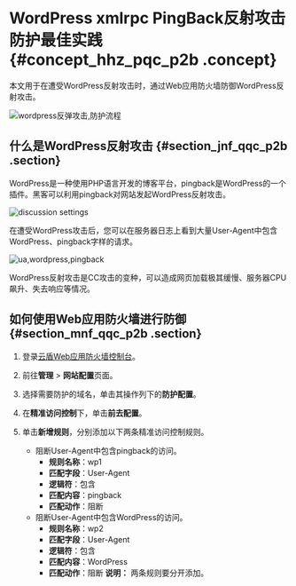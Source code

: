 # WordPress xmlrpc PingBack反射攻击防护最佳实践 {#concept_hhz_pqc_p2b .concept}

本文用于在遭受WordPress反射攻击时，通过Web应用防火墙防御WordPress反射攻击。

![wordpress反弹攻击,防护流程](http://static-aliyun-doc.oss-cn-hangzhou.aliyuncs.com/assets/img/15593/15662951767626_zh-CN.jpg)

## 什么是WordPress反射攻击 {#section_jnf_qqc_p2b .section}

WordPress是一种使用PHP语言开发的博客平台，pingback是WordPress的一个插件。黑客可以利用pingback对网站发起WordPress反射攻击。

![discussion settings](http://static-aliyun-doc.oss-cn-hangzhou.aliyuncs.com/assets/img/15593/15662951767627_zh-CN.png)

在遭受WordPress攻击后，您可以在服务器日志上看到大量User-Agent中包含WordPress、pingback字样的请求。

![ua,wordpress,pingback](http://static-aliyun-doc.oss-cn-hangzhou.aliyuncs.com/assets/img/15593/15662951777628_zh-CN.png)

WordPress反射攻击是CC攻击的变种，可以造成网页加载极其缓慢、服务器CPU飙升、失去响应等情况。

## 如何使用Web应用防火墙进行防御 {#section_mnf_qqc_p2b .section}

1.  登录[云盾Web应用防火墙控制台](https://yundun.console.aliyun.com/?p=waf)。
2.  前往**管理** \> **网站配置**页面。
3.  选择需要防护的域名，单击其操作列下的**防护配置**。
4.  在**精准访问控制**下，单击**前去配置**。
5.  单击**新增规则**，分别添加以下两条精准访问控制规则。

    -   阻断User-Agent中包含pingback的访问。
        -   **规则名称**：wp1
        -   **匹配字段**：User-Agent
        -   **逻辑符**：包含
        -   **匹配内容**：pingback
        -   **匹配动作**：阻断
    -   阻断User-Agent中包含WordPress的访问。
        -   **规则名称**：wp2
        -   **匹配字段**：User-Agent
        -   **逻辑符**：包含
        -   **匹配内容**：WordPress
        -   **匹配动作**：阻断
    **说明：** 两条规则要分开添加。


